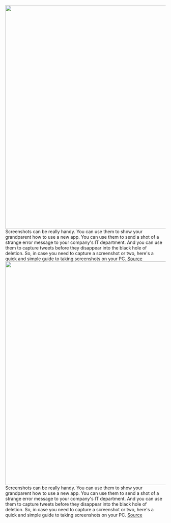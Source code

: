 <img src='https://cdn.vox-cdn.com/thumbor/gkuYd15f_YjXOcqFcxC2gndDxDU=/0x0:2040x1360/1200x800/filters:focal(857x517:1183x843)/cdn.vox-cdn.com/uploads/chorus_image/image/70765998/bfarsace_211004_4777_0017.0.jpg' width='700px' /><br/>
Screenshots can be really handy. You can use them to show your grandparent how to use a new app. You can use them to send a shot of a strange error message to your company's IT department. And you can use them to capture tweets before they disappear into the black hole of deletion. So, in case you need to capture a screenshot or two, here's a quick and simple guide to taking screenshots on your PC.
<a href='https://www.theverge.com/23030210/screenshots-windows-11-how-to'> Source <a/><img src='https://cdn.vox-cdn.com/thumbor/gkuYd15f_YjXOcqFcxC2gndDxDU=/0x0:2040x1360/1200x800/filters:focal(857x517:1183x843)/cdn.vox-cdn.com/uploads/chorus_image/image/70765998/bfarsace_211004_4777_0017.0.jpg' width='700px' /><br/>
Screenshots can be really handy. You can use them to show your grandparent how to use a new app. You can use them to send a shot of a strange error message to your company's IT department. And you can use them to capture tweets before they disappear into the black hole of deletion. So, in case you need to capture a screenshot or two, here's a quick and simple guide to taking screenshots on your PC.
<a href='https://www.theverge.com/23030210/screenshots-windows-11-how-to'> Source <a/>